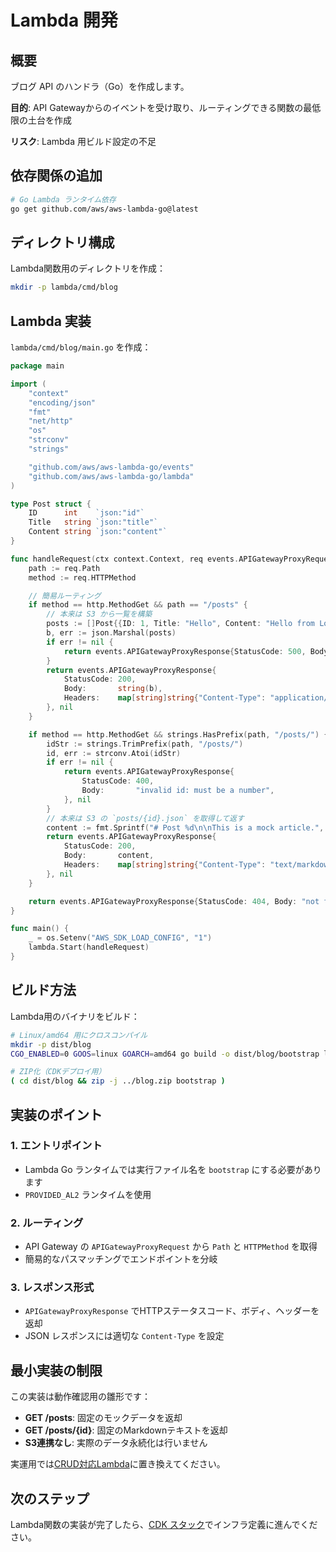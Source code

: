 # Lambda 開発

## 概要

ブログ API のハンドラ（Go）を作成します。

**目的**: API Gatewayからのイベントを受け取り、ルーティングできる関数の最低限の土台を作成

**リスク**: Lambda 用ビルド設定の不足

## 依存関係の追加

```bash
# Go Lambda ランタイム依存
go get github.com/aws/aws-lambda-go@latest
```

## ディレクトリ構成

Lambda関数用のディレクトリを作成：

```bash
mkdir -p lambda/cmd/blog
```

## Lambda 実装

`lambda/cmd/blog/main.go` を作成：

```go
package main

import (
	"context"
	"encoding/json"
	"fmt"
	"net/http"
	"os"
	"strconv"
	"strings"

	"github.com/aws/aws-lambda-go/events"
	"github.com/aws/aws-lambda-go/lambda"
)

type Post struct {
	ID      int    `json:"id"`
	Title   string `json:"title"`
	Content string `json:"content"`
}

func handleRequest(ctx context.Context, req events.APIGatewayProxyRequest) (events.APIGatewayProxyResponse, error) {
	path := req.Path
	method := req.HTTPMethod

	// 簡易ルーティング
	if method == http.MethodGet && path == "/posts" {
		// 本来は S3 から一覧を構築
		posts := []Post{{ID: 1, Title: "Hello", Content: "Hello from LocalStack"}}
        b, err := json.Marshal(posts)
        if err != nil {
            return events.APIGatewayProxyResponse{StatusCode: 500, Body: `{"error":"failed to marshal response"}`}, nil
        }
		return events.APIGatewayProxyResponse{
			StatusCode: 200,
			Body:       string(b),
			Headers:    map[string]string{"Content-Type": "application/json"},
		}, nil
	}

	if method == http.MethodGet && strings.HasPrefix(path, "/posts/") {
		idStr := strings.TrimPrefix(path, "/posts/")
		id, err := strconv.Atoi(idStr)
		if err != nil {
			return events.APIGatewayProxyResponse{
				StatusCode: 400,
				Body:       "invalid id: must be a number",
			}, nil
		}
		// 本来は S3 の `posts/{id}.json` を取得して返す
		content := fmt.Sprintf("# Post %d\n\nThis is a mock article.", id)
		return events.APIGatewayProxyResponse{
			StatusCode: 200,
			Body:       content,
			Headers:    map[string]string{"Content-Type": "text/markdown; charset=utf-8"},
		}, nil
	}

	return events.APIGatewayProxyResponse{StatusCode: 404, Body: "not found"}, nil
}

func main() {
	_ = os.Setenv("AWS_SDK_LOAD_CONFIG", "1")
	lambda.Start(handleRequest)
}
```

## ビルド方法

Lambda用のバイナリをビルド：

```bash
# Linux/amd64 用にクロスコンパイル
mkdir -p dist/blog
CGO_ENABLED=0 GOOS=linux GOARCH=amd64 go build -o dist/blog/bootstrap lambda/cmd/blog

# ZIP化（CDKデプロイ用）
( cd dist/blog && zip -j ../blog.zip bootstrap )
```

## 実装のポイント

### 1. エントリポイント

- Lambda Go ランタイムでは実行ファイル名を `bootstrap` にする必要があります
- `PROVIDED_AL2` ランタイムを使用

### 2. ルーティング

- API Gateway の `APIGatewayProxyRequest` から `Path` と `HTTPMethod` を取得
- 簡易的なパスマッチングでエンドポイントを分岐

### 3. レスポンス形式

- `APIGatewayProxyResponse` でHTTPステータスコード、ボディ、ヘッダーを返却
- JSON レスポンスには適切な `Content-Type` を設定

## 最小実装の制限

この実装は動作確認用の雛形です：

- **GET /posts**: 固定のモックデータを返却
- **GET /posts/{id}**: 固定のMarkdownテキストを返却
- **S3連携なし**: 実際のデータ永続化は行いません

実運用では[CRUD対応Lambda](../reference/crud-lambda.md)に置き換えてください。

## 次のステップ

Lambda関数の実装が完了したら、[CDK スタック](./05-cdk-stack.md)でインフラ定義に進んでください。
